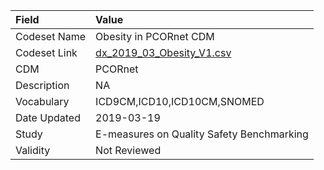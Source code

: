|Field        |Value                                     |
|:------------|:-----------------------------------------|
|Codeset Name |Obesity in PCORnet CDM                    |
|Codeset Link |[dx_2019_03_Obesity_V1.csv](https://github.com/PEDSnet/Variable-Dictionary/blob/main/conditions/dx_2019_03_Obesity_V1.csv)|
|CDM          |PCORnet                                   |
|Description  |NA                                        |
|Vocabulary   |ICD9CM,ICD10,ICD10CM,SNOMED               |
|Date Updated |2019-03-19                                |
|Study        |E-measures on Quality Safety Benchmarking |
|Validity     |Not Reviewed                              |

